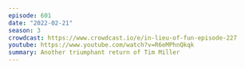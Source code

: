 ```yaml
---
episode: 601
date: "2022-02-21"
season: 3
crowdcast: https://www.crowdcast.io/e/in-lieu-of-fun-episode-227
youtube: https://www.youtube.com/watch?v=R6eMPhnQkqk
summary: Another triumphant return of Tim Miller
---
```

